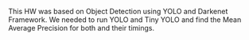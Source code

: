 This HW was based on Object Detection using YOLO and Darkenet Framework.
We needed to run YOLO and Tiny YOLO and find the Mean Average Precision for both and their timings.
